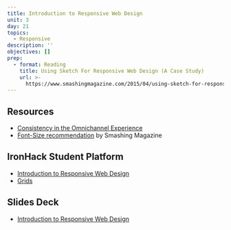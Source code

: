 ```yaml
---
title: Introduction to Responsive Web Design
unit: 3
day: 21
topics:
  - Responsive
description: ''
objectives: []
prep:
  - format: Reading
    title: Using Sketch For Responsive Web Design (A Case Study)
    url: >-
      https://www.smashingmagazine.com/2015/04/using-sketch-for-responsive-web-design-case-study/
---
```

## Resources
- [Consistency in the Omnichannel Experience](https://www.nngroup.com/articles/omnichannel-consistency/)
- [Font-Size recommendation](https://www.smashingmagazine.com/2011/10/16-pixels-body-copy-anything-less-costly-mistake/) by Smashing Magazine

## IronHack Student Platform
- [Introduction to Responsive Web Design](http://learn.ironhack.com/#/learning_unit/7087)
- [Grids](http://learn.ironhack.com/#/learning_unit/7071)

## Slides Deck
- [Introduction to Responsive Web Design](https://drive.google.com/open?id=15oWRA1tw8S1BnwR80n1_UHXVvHjy3__ZQY3yz3e5hHo)
